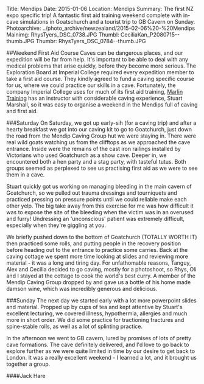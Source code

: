 Title: Mendips
Date: 2015-01-06
Location: Mendips
Summary: The first NZ expo specific trip! A fantastic first aid training weekend complete with in-cave simulations in Goatschurch and a tourist trip to GB Cavern on Sunday.
Photoarchive: ../photo_archive/newzealand/2015-02-06%20-%20Mendips
Mainimg: RhysTyers_DSC_0738.JPG
Thumbl: CeciliaKan_P2080715--thumb.JPG
Thumbr: RhysTyers_DSC_0784--thumb.JPG

##Weekend First Aid Course
Caves can be dangerous places, and our expedition will be far from help. It's important to be able to deal with any medical problems that arise quickly, before they become more serious. The Exploration Board at Imperial College required every expedition member to take a first aid course. They kindly agreed to fund a caving specific course for us, where we could practice our skills in a cave. Fortunately, the company Imperial College uses for much of its first aid training, [Marlin Training](http://www.marlintraining.co.uk/) has an instructor with considerable caving experience, Stuart Marshall, so it was easy to organise a weekend in the Mendips full of caving and first aid.

###Saturday
On Saturday, we got up early-sih (for a caving trip) and after a hearty breakfast we got into our caving kit to go to Goatchurch, just down the road from the Mendip Caving Group hut we were staying in. There were real wild goats watching us from the clifftops as we approached the cave entrance. Inside were the remains of the cast iron railings installed by Victorians who used Goatchurch as a show cave. Deeper in, we encountered both a hen party and a stag party, with tasteful tutus. Both groups seemed as perplexed to see us practising first aid as we were to see them in a cave. 

Stuart quickly got us working on managing bleeding in the main cavern of Goatchurch, so we pulled out trauma dressings and tourniquets and practiced pressing on pressure points until we could reliable make each other yelp. The big take away from this exercise for me was how difficult it was to expose the site of the bleeding when the victim was in an overused and furry! Undressing an 'unconscious' patient was extremely difficult, especially when they're giggling at you.

We briefly pushed down to the bottom of Goatchurch (TOTALLY WORTH IT) then practiced some rolls, and putting people in the recovery position before heading out to the entrance to practice some carries. Back at the caving cottage we spent more time looking at slides and reviewing more material - it was a long and tiring day. For unfathomable reasons, Tanguy, Alex and Cecilia decided to go caving, mostly for a photoshoot, so Rhys, Oli and I stayed at the cottage to cook the world's best curry. A member of the Mendip Caving Group dropped by and gave us a bottle of his home made damson wine, which was incredibly generous and delicious.

###Sunday
The next day we started early with a lot more powerpoint slides and material. Propped up by cups of tea and kept attentive by Stuart's excellent lecturing, we covered illness, hypothermia, allergies and much more in short order. We did some practice for tractioning fractures and spine-stable rolls, as well as a lot of splinting practice.

In the afternoon we went to GB cavern, lured by promises of lots of pretty cave formations. The cave definitely delivered, and I'd love to go back to explore further as we were quite limited in time by our desire to get back to London. It was a really excellent weekend - I learned a lot, and it brought us together a group.

####Jack Hare
